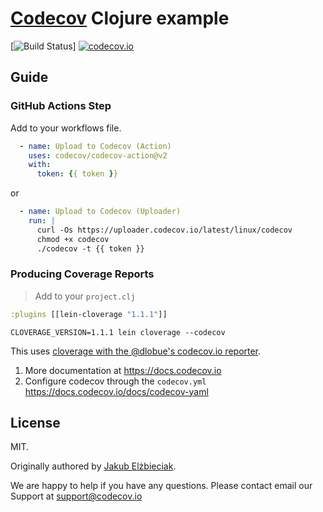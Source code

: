 # [Codecov][1] Clojure example

[![Build Status](https://github.com/codecov/example-clojure/actions/workflows/ci.yml/badge.svg)]
[![codecov.io](https://codecov.io/github/codecov/example-clojure/coverage.svg?branch=master)](https://codecov.io/github/codecov/example-clojure?branch=master)

## Guide
### GitHub Actions Step
Add to your workflows file.
```yml
  - name: Upload to Codecov (Action)
    uses: codecov/codecov-action@v2
    with:
      token: {{ token }}
```
or
```yml
  - name: Upload to Codecov (Uploader)
    run: |
      curl -Os https://uploader.codecov.io/latest/linux/codecov
      chmod +x codecov
      ./codecov -t {{ token }}
```
### Producing Coverage Reports
> Add to your `project.clj`

```clojure
:plugins [[lein-cloverage "1.1.1"]]
```

```
CLOVERAGE_VERSION=1.1.1 lein cloverage --codecov
```

This uses [cloverage with the @dlobue's codecov.io reporter](https://github.com/lshift/cloverage/pull/78).

1. More documentation at https://docs.codecov.io
2. Configure codecov through the `codecov.yml`  https://docs.codecov.io/docs/codecov-yaml

## License

MIT.

Originally authored by [Jakub Elżbieciak](https://elzbieciak.pl/).

We are happy to help if you have any questions. Please contact email our Support at [support@codecov.io](mailto:support@codecov.io)

[1]: https://codecov.io/
